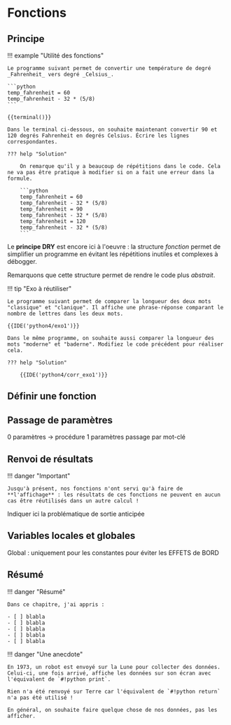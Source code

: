 # Fonctions

## Principe

!!! example "Utilité des fonctions"

    Le programme suivant permet de convertir une température de degré _Fahrenheit_ vers degré _Celsius_.

    ```python
    temp_fahrenheit = 60
    temp_fahrenheit - 32 * (5/8)
    ```

    {{terminal()}}

    Dans le terminal ci-dessous, on souhaite maintenant convertir 90 et 120 degrés Fahrenheit en degrés Celsius. Écrire les lignes correspondantes.

    ??? help "Solution"

        On remarque qu'il y a beaucoup de répétitions dans le code. Cela ne va pas être pratique à modifier si on a fait une erreur dans la formule.

        ```python
        temp_fahrenheit = 60
        temp_fahrenheit - 32 * (5/8)
        temp_fahrenheit = 90
        temp_fahrenheit - 32 * (5/8)
        temp_fahrenheit = 120
        temp_fahrenheit - 32 * (5/8)
        ```


Le **principe DRY** est encore ici à l'oeuvre : la structure _fonction_ permet de simplifier un programme en évitant les répétitions inutiles et complexes à débogger.

Remarquons que cette structure permet de rendre le code plus _abstrait_.

!!! tip "Exo à réutiliser"

    Le programme suivant permet de comparer la longueur des deux mots "classique" et "clanique". Il affiche une phrase-réponse comparant le nombre de lettres dans les deux mots. 

    {{IDE('python4/exo1')}}

    Dans le même programme, on souhaite aussi comparer la longueur des mots "moderne" et "baderne". Modifiez le code précédent pour réaliser cela.

    ??? help "Solution"

        {{IDE('python4/corr_exo1')}}


## Définir une fonction

## Passage de paramètres

0 paramètres -> procédure
1 paramètres
passage par mot-clé

## Renvoi de résultats

!!! danger "Important"

    Jusqu'à présent, nos fonctions n'ont servi qu'à faire de **l'affichage** : les résultats de ces fonctions ne peuvent en aucun cas être réutilisés dans un autre calcul !

Indiquer ici la problématique de sortie anticipée

## Variables locales et globales

Global : uniquement pour les constantes pour éviter les EFFETS de BORD 

## Résumé

!!! danger "Résumé"

    Dans ce chapitre, j'ai appris : 
    
    - [ ] blabla
    - [ ] blabla
    - [ ] blabla
    - [ ] blabla
    - [ ] blabla

!!! danger "Une anecdote"

    En 1973, un robot est envoyé sur la Lune pour collecter des données. Celui-ci, une fois arrivé, affiche les données sur son écran avec l'équivalent de `#!python print`. 
    
    Rien n'a été renvoyé sur Terre car l'équivalent de `#!python return` n'a pas été utilisé ! 
    
    En général, on souhaite faire quelque chose de nos données, pas les afficher.